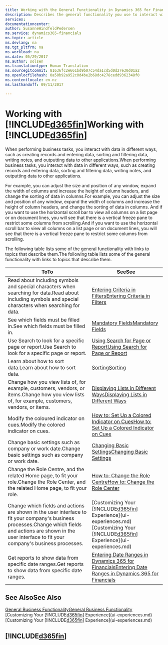 ```yaml
---
title: Working with the General Functionality in Dynamics 365 for Financials | Microsoft Docs
description: Describes the general functionality you use to interact with data in Financials, such as entering values, sorting data, and changing views.
services: 
documentationcenter: 
author: SusanneWindfeldPedersen
ms.service: dynamics365-financials
ms.topic: article
ms.devlang: na
ms.tgt_pltfrm: na
ms.workload: na
ms.date: 05/29/2017
ms.author: solsen
ms.translationtype: Human Translation
ms.sourcegitcommit: 81636fc2e661bd9b07c54da1cd5d0d27e30d01a2
ms.openlocfilehash: 0a50b92a952c0d4be2b68dc4278cedd9362348f0
ms.contentlocale: en-nz
ms.lasthandoff: 09/11/2017

---
```

# <a name="working-with-included365finincludesd365finlongmdmd"></a><span data-ttu-id="a2675-103">Working with [!INCLUDE[d365fin](includes/d365fin_long_md.md)]</span><span class="sxs-lookup"><span data-stu-id="a2675-103">Working with [!INCLUDE[d365fin](includes/d365fin_long_md.md)]</span></span>
<span data-ttu-id="a2675-104">When performing business tasks, you interact with data in different ways, such as creating records and entering data, sorting and filtering data, writing notes, and outputting data to other applications.</span><span class="sxs-lookup"><span data-stu-id="a2675-104">When performing business tasks, you interact with data in different ways, such as creating records and entering data, sorting and filtering data, writing notes, and outputting data to other applications.</span></span>

<span data-ttu-id="a2675-105">For example, you can adjust the size and position of any window, expand the width of columns and increase the height of column headers, and change the sorting of data in columns.</span><span class="sxs-lookup"><span data-stu-id="a2675-105">For example, you can adjust the size and position of any window, expand the width of columns and increase the height of column headers, and change the sorting of data in columns.</span></span> <span data-ttu-id="a2675-106">And if you want to use the horizontal scroll bar to view all columns on a list page or on document lines, you will see that there is a vertical freeze pane to restrict some columns from scrolling.</span><span class="sxs-lookup"><span data-stu-id="a2675-106">And if you want to use the horizontal scroll bar to view all columns on a list page or on document lines, you will see that there is a vertical freeze pane to restrict some columns from scrolling.</span></span>

<span data-ttu-id="a2675-107">The following table lists some of the general functionality with links to topics that describe them.</span><span class="sxs-lookup"><span data-stu-id="a2675-107">The following table lists some of the general functionality with links to topics that describe them.</span></span>

| <span data-ttu-id="a2675-108">To</span><span class="sxs-lookup"><span data-stu-id="a2675-108">To</span></span> | <span data-ttu-id="a2675-109">See</span><span class="sxs-lookup"><span data-stu-id="a2675-109">See</span></span> |
| --- | --- |
| <span data-ttu-id="a2675-110">Read about including symbols and special characters when searching for data.</span><span class="sxs-lookup"><span data-stu-id="a2675-110">Read about including symbols and special characters when searching for data.</span></span> |[<span data-ttu-id="a2675-111">Entering Criteria in Filters</span><span class="sxs-lookup"><span data-stu-id="a2675-111">Entering Criteria in Filters</span></span>](ui-enter-criteria-filters.md) |
| <span data-ttu-id="a2675-112">See which fields must be filled in.</span><span class="sxs-lookup"><span data-stu-id="a2675-112">See which fields must be filled in.</span></span> |[<span data-ttu-id="a2675-113">Mandatory Fields</span><span class="sxs-lookup"><span data-stu-id="a2675-113">Mandatory Fields</span></span>](ui-mandatory-fields.md) |
| <span data-ttu-id="a2675-114">Use Search to look for a specific page or report.</span><span class="sxs-lookup"><span data-stu-id="a2675-114">Use Search to look for a specific page or report.</span></span> |[<span data-ttu-id="a2675-115">Using Search for Page or Report</span><span class="sxs-lookup"><span data-stu-id="a2675-115">Using Search for Page or Report</span></span>](ui-search.md) |
| <span data-ttu-id="a2675-116">Learn about how to sort data.</span><span class="sxs-lookup"><span data-stu-id="a2675-116">Learn about how to sort data.</span></span> |[<span data-ttu-id="a2675-117">Sorting</span><span class="sxs-lookup"><span data-stu-id="a2675-117">Sorting</span></span>](ui-sorting.md) |
| <span data-ttu-id="a2675-118">Change how you view lists of, for example, customers, vendors, or items.</span><span class="sxs-lookup"><span data-stu-id="a2675-118">Change how you view lists of, for example, customers, vendors, or items.</span></span> |[<span data-ttu-id="a2675-119">Displaying Lists in Different Ways</span><span class="sxs-lookup"><span data-stu-id="a2675-119">Displaying Lists in Different Ways</span></span>](across-display-lists-different-views.md) |
| <span data-ttu-id="a2675-120">Modify the coloured indicator on cues.</span><span class="sxs-lookup"><span data-stu-id="a2675-120">Modify the colored indicator on cues.</span></span> |[<span data-ttu-id="a2675-121">How to: Set Up a Colored Indicator on Cues</span><span class="sxs-lookup"><span data-stu-id="a2675-121">How to: Set Up a Colored Indicator on Cues</span></span>](ui-how-setup-colored-indicator-cues.md) |
| <span data-ttu-id="a2675-122">Change basic settings such as company or work date.</span><span class="sxs-lookup"><span data-stu-id="a2675-122">Change basic settings such as company or work date.</span></span> |[<span data-ttu-id="a2675-123">Changing Basic Settings</span><span class="sxs-lookup"><span data-stu-id="a2675-123">Changing Basic Settings</span></span>](ui-change-basic-settings.md) |
| <span data-ttu-id="a2675-124">Change the Role Centre, and the related Home page, to fit your role.</span><span class="sxs-lookup"><span data-stu-id="a2675-124">Change the Role Center, and the related Home page, to fit your role.</span></span> |[<span data-ttu-id="a2675-125">How to: Change the Role Centre</span><span class="sxs-lookup"><span data-stu-id="a2675-125">How to: Change the Role Center</span></span>](change-role.md) |
| <span data-ttu-id="a2675-126">Change which fields and actions are shown in the user interface to fit your company's business processes.</span><span class="sxs-lookup"><span data-stu-id="a2675-126">Change which fields and actions are shown in the user interface to fit your company's business processes.</span></span> |<span data-ttu-id="a2675-127">[Customizing Your [!INCLUDE[d365fin](includes/d365fin_md.md)] Experience](ui-experiences.md)</span><span class="sxs-lookup"><span data-stu-id="a2675-127">[Customizing Your [!INCLUDE[d365fin](includes/d365fin_md.md)] Experience](ui-experiences.md)</span></span> |
| <span data-ttu-id="a2675-128">Get reports to show data from specific date ranges.</span><span class="sxs-lookup"><span data-stu-id="a2675-128">Get reports to show data from specific date ranges.</span></span> |[<span data-ttu-id="a2675-129">Entering Date Ranges in Dynamics 365 for Financials</span><span class="sxs-lookup"><span data-stu-id="a2675-129">Entering Date Ranges in Dynamics 365 for Financials</span></span>](ui-enter-date-ranges.md) |

## <a name="see-also"></a><span data-ttu-id="a2675-130">See Also</span><span class="sxs-lookup"><span data-stu-id="a2675-130">See Also</span></span>
[<span data-ttu-id="a2675-131">General Business Functionality</span><span class="sxs-lookup"><span data-stu-id="a2675-131">General Business Functionality</span></span>](ui-across-business-areas.md)  
<span data-ttu-id="a2675-132">[Customizing Your [!INCLUDE[d365fin](includes/d365fin_md.md)] Experience](ui-experiences.md)</span><span class="sxs-lookup"><span data-stu-id="a2675-132">[Customizing Your [!INCLUDE[d365fin](includes/d365fin_md.md)] Experience](ui-experiences.md)</span></span>  

## [!INCLUDE[d365fin](includes/free_trial_md.md)]

